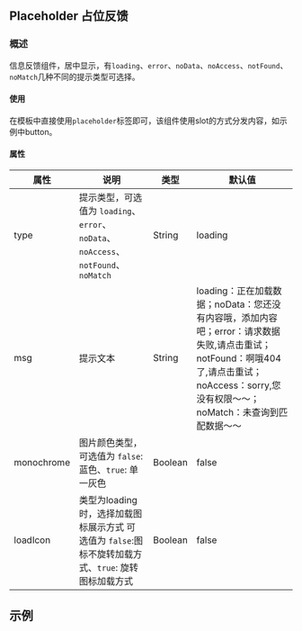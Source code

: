 ## Placeholder 占位反馈

### 概述
信息反馈组件，居中显示，有`loading`、`error`、`noData`、`noAccess`、`notFound`、`noMatch`几种不同的提示类型可选择。

#### 使用
在模板中直接使用`placeholder`标签即可，该组件使用slot的方式分发内容，如示例中button。


#### 属性
属性 | 说明 | 类型 | 默认值
------------ | ------------- | ------------- | -------------
type | 提示类型，可选值为 `loading`、`error`、`noData`、`noAccess`、`notFound`、`noMatch`| String | loading
msg | 提示文本 | String | loading：正在加载数据；noData：您还没有内容哦，添加内容吧；error：请求数据失败,请点击重试；notFound：啊哦404了,请点击重试；noAccess：sorry,您没有权限～～；noMatch：未查询到匹配数据～～
monochrome | 图片颜色类型，可选值为 `false`:蓝色、`true`: 单一灰色| Boolean |false
loadIcon | 类型为loading时，选择加载图标展示方式 可选值为 `false`:图标不旋转加载方式、`true`: 旋转图标加载方式| Boolean |false


## 示例
